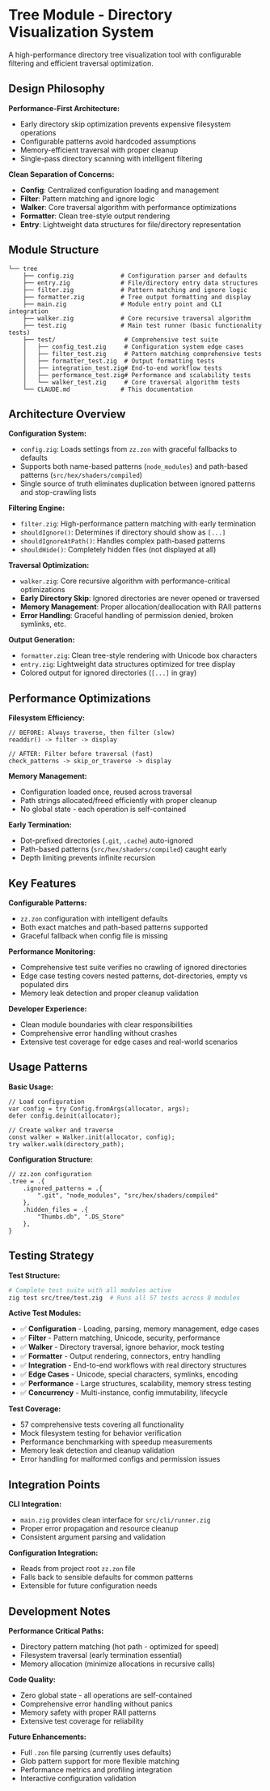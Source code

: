 # Tree Module - Directory Visualization System

A high-performance directory tree visualization tool with configurable filtering and efficient traversal optimization.

## Design Philosophy

**Performance-First Architecture:**
- Early directory skip optimization prevents expensive filesystem operations
- Configurable patterns avoid hardcoded assumptions
- Memory-efficient traversal with proper cleanup
- Single-pass directory scanning with intelligent filtering

**Clean Separation of Concerns:**
- **Config**: Centralized configuration loading and management
- **Filter**: Pattern matching and ignore logic  
- **Walker**: Core traversal algorithm with performance optimizations
- **Formatter**: Clean tree-style output rendering
- **Entry**: Lightweight data structures for file/directory representation

## Module Structure

```
└── tree
    ├── config.zig             # Configuration parser and defaults
    ├── entry.zig              # File/directory entry data structures
    ├── filter.zig             # Pattern matching and ignore logic
    ├── formatter.zig          # Tree output formatting and display
    ├── main.zig               # Module entry point and CLI integration
    ├── walker.zig             # Core recursive traversal algorithm
    ├── test.zig               # Main test runner (basic functionality tests)
    ├── test/                   # Comprehensive test suite
    │   ├── config_test.zig     # Configuration system edge cases
    │   ├── filter_test.zig     # Pattern matching comprehensive tests
    │   ├── formatter_test.zig  # Output formatting tests
    │   ├── integration_test.zig# End-to-end workflow tests
    │   ├── performance_test.zig# Performance and scalability tests
    │   └── walker_test.zig     # Core traversal algorithm tests
    └── CLAUDE.md              # This documentation
```

## Architecture Overview

**Configuration System:**
- `config.zig`: Loads settings from `zz.zon` with graceful fallbacks to defaults
- Supports both name-based patterns (`node_modules`) and path-based patterns (`src/hex/shaders/compiled`)
- Single source of truth eliminates duplication between ignored patterns and stop-crawling lists

**Filtering Engine:**
- `filter.zig`: High-performance pattern matching with early termination
- `shouldIgnore()`: Determines if directory should show as `[...]`
- `shouldIgnoreAtPath()`: Handles complex path-based patterns
- `shouldHide()`: Completely hidden files (not displayed at all)

**Traversal Optimization:**
- `walker.zig`: Core recursive algorithm with performance-critical optimizations
- **Early Directory Skip**: Ignored directories are never opened or traversed
- **Memory Management**: Proper allocation/deallocation with RAII patterns
- **Error Handling**: Graceful handling of permission denied, broken symlinks, etc.

**Output Generation:**
- `formatter.zig`: Clean tree-style rendering with Unicode box characters
- `entry.zig`: Lightweight data structures optimized for tree display
- Colored output for ignored directories (`[...]` in gray)

## Performance Optimizations

**Filesystem Efficiency:**
```zig
// BEFORE: Always traverse, then filter (slow)
readdir() -> filter -> display

// AFTER: Filter before traversal (fast)  
check_patterns -> skip_or_traverse -> display
```

**Memory Management:**
- Configuration loaded once, reused across traversal
- Path strings allocated/freed efficiently with proper cleanup
- No global state - each operation is self-contained

**Early Termination:**
- Dot-prefixed directories (`.git`, `.cache`) auto-ignored
- Path-based patterns (`src/hex/shaders/compiled`) caught early
- Depth limiting prevents infinite recursion

## Key Features

**Configurable Patterns:**
- `zz.zon` configuration with intelligent defaults
- Both exact matches and path-based patterns supported
- Graceful fallback when config file is missing

**Performance Monitoring:**
- Comprehensive test suite verifies no crawling of ignored directories
- Edge case testing covers nested patterns, dot-directories, empty vs populated dirs
- Memory leak detection and proper cleanup validation

**Developer Experience:**
- Clean module boundaries with clear responsibilities  
- Comprehensive error handling without crashes
- Extensive test coverage for edge cases and real-world scenarios

## Usage Patterns

**Basic Usage:**
```zig
// Load configuration
var config = try Config.fromArgs(allocator, args);
defer config.deinit(allocator);

// Create walker and traverse
const walker = Walker.init(allocator, config);
try walker.walk(directory_path);
```

**Configuration Structure:**
```zig
// zz.zon configuration
.tree = .{
    .ignored_patterns = .{
        ".git", "node_modules", "src/hex/shaders/compiled"  
    },
    .hidden_files = .{
        "Thumbs.db", ".DS_Store"
    },
}
```

## Testing Strategy

**Test Structure:**
```bash
# Complete test suite with all modules active
zig test src/tree/test.zig  # Runs all 57 tests across 8 modules
```

**Active Test Modules:**
- ✅ **Configuration** - Loading, parsing, memory management, edge cases
- ✅ **Filter** - Pattern matching, Unicode, security, performance
- ✅ **Walker** - Directory traversal, ignore behavior, mock testing
- ✅ **Formatter** - Output rendering, connectors, entry handling
- ✅ **Integration** - End-to-end workflows with real directory structures
- ✅ **Edge Cases** - Unicode, special characters, symlinks, encoding
- ✅ **Performance** - Large structures, scalability, memory stress testing
- ✅ **Concurrency** - Multi-instance, config immutability, lifecycle

**Test Coverage:**
- 57 comprehensive tests covering all functionality
- Mock filesystem testing for behavior verification
- Performance benchmarking with speedup measurements
- Memory leak detection and cleanup validation
- Error handling for malformed configs and permission issues

## Integration Points

**CLI Integration:**
- `main.zig` provides clean interface for `src/cli/runner.zig`
- Proper error propagation and resource cleanup
- Consistent argument parsing and validation

**Configuration Integration:**
- Reads from project root `zz.zon` file
- Falls back to sensible defaults for common patterns
- Extensible for future configuration needs

## Development Notes

**Performance Critical Paths:**
- Directory pattern matching (hot path - optimized for speed)
- Filesystem traversal (early termination essential)
- Memory allocation (minimize allocations in recursive calls)

**Code Quality:**
- Zero global state - all operations are self-contained
- Comprehensive error handling without panics
- Memory safety with proper RAII patterns
- Extensive test coverage for reliability

**Future Enhancements:**
- Full `.zon` file parsing (currently uses defaults)
- Glob pattern support for more flexible matching
- Performance metrics and profiling integration
- Interactive configuration validation